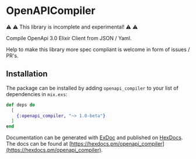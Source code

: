 # OpenAPICompiler

:warning: :warning: This library is incomplete and experimental! :warning: :warning:

Compile OpenApi 3.0 Elixir Client from JSON / Yaml.

Help to make this library more spec compliant is welcome in form of issues / PR's.

## Installation

The package can be installed by adding `openapi_compiler` to your list of dependencies
in `mix.exs`:

```elixir
def deps do
  [
    {:openapi_compiler, "~> 1.0-beta"}
  ]
end
```

Documentation can be generated with [ExDoc](https://github.com/elixir-lang/ex_doc)
and published on [HexDocs](https://hexdocs.pm). The docs can be found at
[https://hexdocs.pm/openapi_compiler](https://hexdocs.pm/openapi_compiler).
